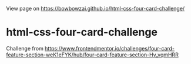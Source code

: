 View page on https://bowbowzai.github.io/html-css-four-card-challenge/
# html-css-four-card-challenge
Challenge from https://www.frontendmentor.io/challenges/four-card-feature-section-weK1eFYK/hub/four-card-feature-section-Hv_vqmHRR
